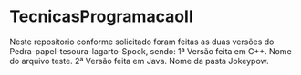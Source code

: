 # TecnicasProgramacaoII

Neste repositorio conforme solicitado foram feitas as duas versões do Pedra-papel-tesoura-lagarto-Spock, sendo:
1ª Versão feita em C++. Nome do arquivo teste.
2ª Versão feita em Java. Nome da pasta Jokeypow.
